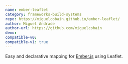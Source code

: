 ```yaml
---
name: ember-leaflet
category: frameworks-build-systems
repo: https://miguelcobain.github.io/ember-leaflet/
author: Miguel Andrade
author-url: https://github.com/miguelcobain
demo: 
compatible-v0:
compatible-v1: true
---
```


Easy and declarative mapping for <a href="http://emberjs.com/">Ember.js</a> using Leaflet.
